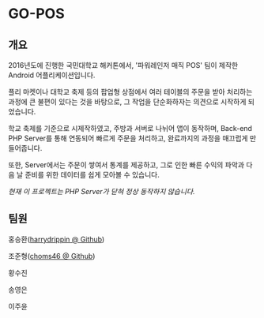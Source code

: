 GO-POS
======
개요
------
2016년도에 진행한 국민대학교 해커톤에서, '파워레인저 매직 POS' 팀이 제작한 Android 어플리케이션입니다.

플리 마켓이나 대학교 축제 등의 팝업형 상점에서 여러 테이블의 주문을 받아 처리하는 과정에 큰 불편이 있다는 것을 바탕으로,
그 작업을 단순화하자는 의견으로 시작하게 되었습니다.

학교 축제를 기준으로 시제작하였고, 주방과 서버로 나뉘어 앱이 동작하며, Back-end PHP Server를 통해 연동되어 빠르게 주문을 처리하고, 완료까지의 과정을 매끄럽게 만들어줍니다.

또한, Server에서는 주문이 쌓여서 통계를 제공하고, 그로 인한 빠른 수익의 파악과 다음 날 준비를 위한 데이터를 쉽게 모아볼 수 있습니다.

_현재 이 프로젝트는 PHP Server가 닫혀 정상 동작하지 않습니다._

팀원
------
홍승환([harrydrippin @ Github](http://github.com/harrydrippin))

조준형([choms46 @ Github](http://github.com/choms46))

황수진

송영은

이주윤
